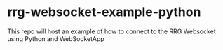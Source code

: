 # rrg-websocket-example-python
This repo will host an example of how to connect to the RRG Websocket using Python and WebSocketApp
